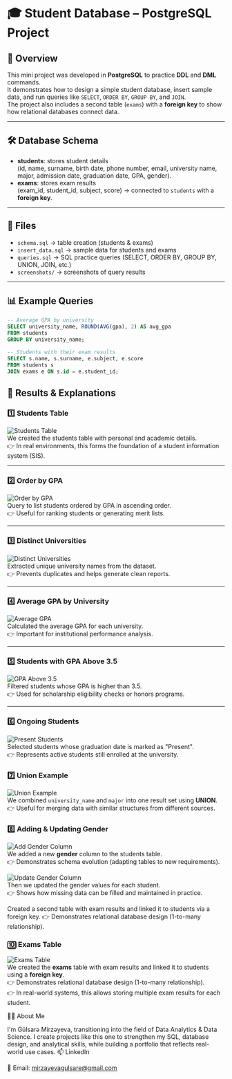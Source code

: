 # 🎓 Student Database – PostgreSQL Project

## 📌 Overview
This mini project was developed in **PostgreSQL** to practice **DDL** and **DML** commands.  
It demonstrates how to design a simple student database, insert sample data, and run queries like `SELECT`, `ORDER BY`, `GROUP BY`, and `JOIN`.  
The project also includes a second table (`exams`) with a **foreign key** to show how relational databases connect data.

---

## 🛠 Database Schema
- **students**: stores student details  
  (id, name, surname, birth date, phone number, email, university name, major, admission date, graduation date, GPA, gender).  
- **exams**: stores exam results  
  (exam_id, student_id, subject, score) → connected to `students` with a **foreign key**.  

---

## 📂 Files
- `schema.sql` → table creation (students & exams)  
- `insert_data.sql` → sample data for students and exams  
- `queries.sql` → SQL practice queries (SELECT, ORDER BY, GROUP BY, UNION, JOIN, etc.)  
- `screenshots/` → screenshots of query results  

---

## 📊 Example Queries
```sql
-- Average GPA by university
SELECT university_name, ROUND(AVG(gpa), 2) AS avg_gpa
FROM students
GROUP BY university_name;

-- Students with their exam results
SELECT s.name, s.surname, e.subject, e.score
FROM students s
JOIN exams e ON s.id = e.student_id;
```

## 📸 Results & Explanations

### 1️⃣ Students Table
![Students Table](screenshots/01_students_table.png)  
We created the students table with personal and academic details.  
👉 In real environments, this forms the foundation of a student information system (SIS).  

---

### 2️⃣ Order by GPA
![Order by GPA](screenshots/02_order_by_gpa.png)  
Query to list students ordered by GPA in ascending order.  
👉 Useful for ranking students or generating merit lists.  

---

### 3️⃣ Distinct Universities
![Distinct Universities](screenshots/03_distinct_universities.png)  
Extracted unique university names from the dataset.  
👉 Prevents duplicates and helps generate clean reports.  

---

### 4️⃣ Average GPA by University
![Average GPA](screenshots/04_group_by_avg_gpa.png)  
Calculated the average GPA for each university.  
👉 Important for institutional performance analysis.  

---

### 5️⃣ Students with GPA Above 3.5
![GPA Above 3.5](screenshots/05_gpa_above_3.5.png)  
Filtered students whose GPA is higher than 3.5.  
👉 Used for scholarship eligibility checks or honors programs.  

---

### 6️⃣ Ongoing Students
![Present Students](screenshots/06_present_students.png)  
Selected students whose graduation date is marked as "Present".  
👉 Represents active students still enrolled at the university.  


### 7️⃣ Union Example
![Union Example](screenshots/07_union_example.png)  
We combined `university_name` and `major` into one result set using **UNION**.  
👉 Useful for merging data with similar structures from different sources.


### 8️⃣ Adding & Updating Gender
![Add Gender Column](screenshots/08_add_gender_column.png)  
We added a new **gender** column to the students table.  
👉 Demonstrates schema evolution (adapting tables to new requirements).  

![Update Gender Column](screenshots/09_update_gender_column.png)  
Then we updated the gender values for each student.  
👉 Shows how missing data can be filled and maintained in practice.



Created a second table with exam results and linked it to students via a foreign key.
👉 Demonstrates relational database design (1-to-many relationship).

### 🔟 Exams Table
![Exams Table](screenshots/10_exams_table.png)  
We created the **exams** table with exam results and linked it to students using a **foreign key**.  
👉 Demonstrates relational database design (1-to-many relationship).  
👉 In real-world systems, this allows storing multiple exam results for each student.


👩‍💻 About Me

I'm Gülsarə Mirzəyeva, transitioning into the field of Data Analytics & Data Science.
I create projects like this one to strengthen my SQL, database design, and analytical skills, while building a portfolio that reflects real-world use cases.
📫 LinkedIn

📧 Email: mirzayevagulsare@gmail.com
